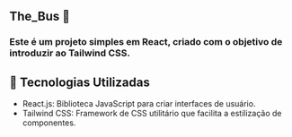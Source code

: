 ## The_Bus 🚌

### Este é um projeto simples em React, criado com o objetivo de introduzir ao Tailwind CSS.

## 🔧 Tecnologias Utilizadas
- React.js: Biblioteca JavaScript para criar interfaces de usuário.
- Tailwind CSS: Framework de CSS utilitário que facilita a estilização de componentes.

